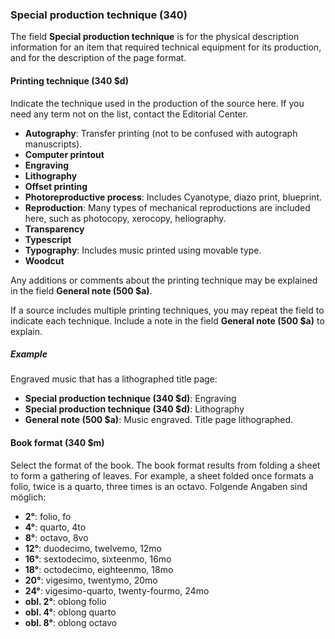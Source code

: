 ### Special production technique (340)

The field **Special production technique** is for the physical description information for an item that required technical equipment for its production, and for the description of the page format.

#### Printing technique (340 $d)

Indicate the technique used in the production of the source here. If you need any term not on the list, contact the Editorial Center.

- **Autography**: Transfer printing (not to be confused with autograph manuscripts).
- **Computer printout**
- **Engraving**
- **Lithography**
- **Offset printing**
- **Photoreproductive process**: Includes Cyanotype, diazo print, blueprint.
- **Reproduction**: Many types of mechanical reproductions are included here, such as photocopy, xerocopy, heliography.
- **Transparency**
- **Typescript**
- **Typography**: Includes music printed using movable type.
- **Woodcut**

Any additions or comments about the printing technique may be explained in the field **General note (500 $a)**.

If a source includes multiple printing techniques, you may repeat the field to indicate each technique. Include a note in the field **General note (500 $a)** to explain.

##### Example

Engraved music that has a lithographed title page:

- **Special production technique (340 $d)**: Engraving
- **Special production technique (340 $d)**: Lithography
- **General note (500 $a)**: Music engraved. Title page lithographed.

#### Book format (340 $m)

Select the format of the book. The book format results from folding a sheet to form a gathering of leaves. For example, a sheet folded once formats a folio, twice is a quarto, three times is an octavo. Folgende Angaben sind möglich:

- **2°**: folio, fo
- **4°**: quarto, 4to
- **8°**: octavo, 8vo
- **12°**: duodecimo, twelvemo, 12mo
- **16°**: sextodecimo, sixteenmo, 16mo
- **18°**: octodecimo, eighteenmo, 18mo
- **20°**: vigesimo, twentymo, 20mo
- **24°**: vigesimo-quarto, twenty-fourmo, 24mo
- **obl. 2°**: oblong folio
- **obl. 4°**: oblong quarto
- **obl. 8°**: oblong octavo
